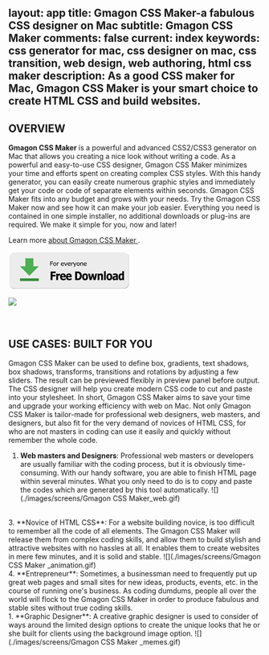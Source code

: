 layout: app
title: Gmagon CSS Maker-a fabulous CSS designer on Mac 
subtitle: Gmagon CSS Maker 
comments: false
current: index
keywords: css generator for mac, css designer on mac, css transition, web design, web authoring, html css maker
description: As a good CSS maker for Mac, Gmagon CSS Maker is your smart choice to create HTML CSS and build websites. 
---


## OVERVIEW


**Gmagon CSS Maker** is a powerful and advanced CSS2/CSS3 generator on Mac that allows you creating a nice look without writing a code. As a powerful and easy-to-use CSS designer, Gmagon CSS Maker minimizes your time and efforts spent on creating complex CSS styles. With this handy generator, you can easily create numerous graphic styles and immediately get your code or code of separate elements within seconds. Gmagon CSS Maker fits into any budget and grows with your needs. Try the Gmagon CSS Maker now and see how it can make your job easier. Everything you need is contained in one simple installer, no additional downloads or plug-ins are required. We make it simple for you, now and later!

Learn more [about Gmagon CSS Maker ](./features.html).

[![](../../../asset/images/free-download.png)](./download.html)
<br>

![](./images/screens/gmagon_interview.gif)

<br>

## USE CASES: BUILT FOR YOU
Gmagon CSS Maker can be used to define box, gradients, text shadows, box shadows, transforms, transitions and rotations by adjusting a few sliders. The result can be previewed flexibly in preview panel before output. The CSS designer will help you create modern CSS code to cut and paste into your stylesheet. In short, Gmagon CSS Maker aims to save your time and upgrade your working efficiency with web on Mac. Not only Gmagon CSS Maker is tailor-made for professional web designers, web masters, and designers, but also fit for the very demand of novices of HTML CSS, for who are not masters in coding can use it easily and quickly without remember the whole code. 


1. **Web masters and Designers**: Professional web masters or developers are usually familiar with the coding process, but it is obviously time-consuming. With our handy software, you are able to finish HTML page within several minutes. What you only need to do is to copy and paste the codes which are generated by this tool automatically.
![](./images/screens/Gmagon CSS Maker_web.gif)
<br>
3. **Novice of HTML CSS**: For a website building novice, is too difficult to remember all the code of all elements. The Gmagon CSS Maker will release them from complex coding skills, and allow them to build stylish and attractive websites with no hassles at all. It enables them to create websites in mere few minutes, and it is solid and stable.
![](./images/screens/Gmagon CSS Maker _animation.gif)
<br>
4. **Entrepreneur**: Sometimes, a businessman need to frequently put up great web pages and small sites for new ideas, products, events, etc. in the course of running one's business. As coding dumdums, people all over the world will flock to the Gmagon CSS Maker in order to produce fabulous and stable sites without true coding skills.
<br> 
1. **Graphic Designer**: A creative graphic designer is used to consider of ways around the limited design options to create the unique looks that he or she built for clients using the background image option.
![](./images/screens/Gmagon CSS Maker _memes.gif)